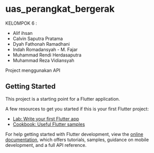 # uas_perangkat_bergerak

KELOMPOK 6 :
- Alif ihsan
- Calvin Saputra Pratama
- Dyah Fathonah Ramadhani
- ⁠Indah Romadansyah
- M. Fajar
- Muhammad Rendi Herdasaputra
- Muhammad Reza Vidiansyah







Project menggunakan API 

## Getting Started

This project is a starting point for a Flutter application.

A few resources to get you started if this is your first Flutter project:

- [Lab: Write your first Flutter app](https://docs.flutter.dev/get-started/codelab)
- [Cookbook: Useful Flutter samples](https://docs.flutter.dev/cookbook)

For help getting started with Flutter development, view the
[online documentation](https://docs.flutter.dev/), which offers tutorials,
samples, guidance on mobile development, and a full API reference.
